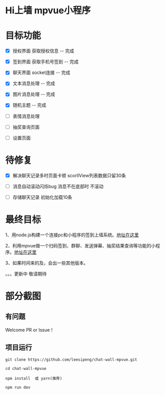 # Hi上墙 mpvue小程序

# 目标功能

- [x] 授权界面 获取授权信息 -- 完成
- [x] 签到界面 获取手机号签到 -- 完成
- [x] 聊天界面 socket连接 -- 完成
- [x] 文本消息处理 -- 完成
- [x] 图片消息处理 -- 完成
- [x] 随机主题 -- 完成
- [ ] 表情消息处理
- [ ] 抽奖查询页面
- [ ] 设置页面


# 待修复
- [x] 解决聊天记录多时页面卡顿 scorllView列表数据只留30条
- [ ] 消息自动滚动闪烁bug 消息不在底部时 不滚动
- [ ] 存储聊天记录 初始化加载10条


# 最终目标

1、用node.js构建一个连接pc和小程序的签到上墙系统。[地址在这里](https://github.com/leesipeng/chat-wall-node)

2、利用mpvue做一个扫码签到、群聊、发送弹幕、抽奖结果查询等功能的小程序。[地址在这里](https://github.com/leesipeng/chat-wall-mpvue)

3、如果时间来的及，会出一些其他版本。

。。。更新中 敬请期待

# 部分截图

## 有问题

Welcome PR or Issue！

## 项目运行

```
git clone https://github.com/leesipeng/chat-wall-mpvue.git  

cd chat-wall-mpvue

npm install  或 yarn(推荐)

npm run dev

```


